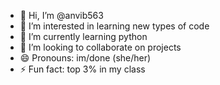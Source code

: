 - 👋 Hi, I’m @anvib563
- 👀 I’m interested in learning new types of code
- 🌱 I’m currently learning python
- 💞️ I’m looking to collaborate on projects
- 😄 Pronouns: im/done (she/her)
- ⚡ Fun fact: top 3% in my class

